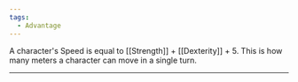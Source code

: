 ```yaml
---
tags:
  - Advantage
---
```

A character's Speed is equal to [[Strength]] + [[Dexterity]] + 5.
This is how many meters a character can move in a single turn.

---

